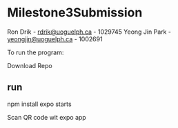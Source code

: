 # Milestone3Submission

Ron Drik       - rdrik@uoguelph.ca    - 1029745
Yeong Jin Park - yeongjin@uoguelph.ca - 1002691

To run the program:

Download Repo

run
----
npm install
expo starts

Scan QR code wit expo app
